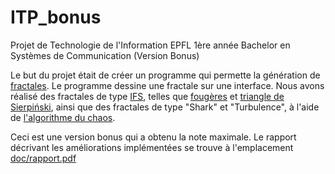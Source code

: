 ITP_bonus
=========

Projet de Technologie de l'Information EPFL 1ère année Bachelor en Systèmes de Communication (Version Bonus)

Le but du projet était de créer un programme qui permette la génération de <a href="http://fr.wikipedia.org/wiki/Fractale">fractales</a>. Le programme dessine une fractale sur une interface. Nous avons réalisé des fractales de type <a href="http://fr.wikipedia.org/wiki/Syst%C3%A8me_de_fonctions_it%C3%A9r%C3%A9es">IFS</a>, telles que <a href="http://fr.wikipedia.org/wiki/Fichier:Bransleys_fern.png">fougères</a> et <a href="Sierpiński">triangle de Sierpiński</a>, ainsi que des fractales de type "Shark" et "Turbulence", à l'aide de <a href="http://fr.wikipedia.org/wiki/Jeu_du_chaos">l'algorithme du chaos</a>.

Ceci est une version bonus qui a obtenu la note maximale.
Le rapport décrivant les améliorations implémentées se trouve à l'emplacement <a href="https://github.com/Wizardy/ITP_bonus/blob/master/doc/rapport.pdf">doc/rapport.pdf</a>
